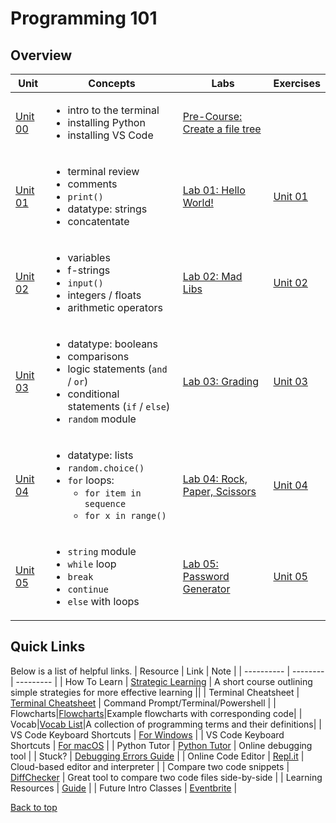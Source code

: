 # <a id="top"></a>Programming 101

## Overview

| Unit| Concepts| Labs| Exercises|
| ----|-------- | --- |------ | 
| [Unit 00](/units/unit_00.md) | <ul><li>intro to the terminal</li> <li>installing Python</li> <li>installing VS Code</li></ul>                                                          |[Pre-Course: Create a file tree](/programming_101/practice/unit_0/exercise_1.md)                                    ||                               |
| [Unit 01](/units/unit-1.md) | <ul><li>terminal review</li> <li>comments</li> <li>`print()`</li> <li>datatype: strings</li> <li>concatentate</li>                                      | [Lab 01: Hello World!](/labs/hello.md)                                                               | [Unit 01 ](/practice/unit_1/) |
| [Unit 02](/units/unit-2.md) | <ul><li>variables</li> <li>f-strings</li> <li>`input()`</li> <li>integers / floats</li> <li>arithmetic operators</li>     </ul>                                                           | [Lab 02: Mad Libs](/labs/madlibs.md)                                                                                                                                                                                                | [Unit 02 ](/practice/unit_2)  |
| [Unit 03](/units/unit-3.md) | <ul><li>datatype: booleans</li> <li>comparisons</li><li>logic statements (`and` / `or`)</li><li>conditional statements (`if` / `else`)</li> <li>`random` module</li> </ul>           | [Lab 03: Grading](/labs/grading.md)                                                                                                                                                                                                                                                                                                                                                                          | [Unit 03 ](/practice/unit_3/) |
| [Unit 04](/units/unit-4.md) | <ul><li>datatype: lists</li> <li>`random.choice()`</li> <li>`for` loops: <ul><li>`for item in sequence`</li><li>`for x in range()`</li></ul></li> </ul> | [Lab 04: Rock, Paper, Scissors](/labs/rps.md) |                                                                                                                                                                                                                                                                                                                                 [Unit 04 ](/practice/unit_4)  |
| [Unit 05](/units/unit-5.md) | <ul><li>`string` module</li> <li>`while` loop</li><li>`break`</li> <li>`continue`</li> <li>`else` with loops</li></ul>                                  | [Lab 05: Password Generator](/labs/password_generator.md)                                                                                                                                                                                                                                                                                                                                                                                                         | [Unit 05 ](/practice/unit_5/) |

## Quick Links

Below is a list of helpful links.
| Resource | Link | Note |
| ---------- | -------- | --------- |
| How To Learn | [Strategic Learning](/docs/how_to_learn/) | A short course outlining simple strategies for more effective learning ||
| Terminal Cheatsheet | [Terminal Cheatsheet](/docs/terminal_cheatsheet.md) | Command Prompt/Terminal/Powershell |
| Flowcharts|[Flowcharts](/docs/flowcharts/)|Example flowcharts with corresponding code|
| Vocab|[Vocab List](/docs/vocab.md/)|A collection of programming terms and their definitions|
| VS Code Keyboard Shortcuts | [For Windows](https://code.visualstudio.com/shortcuts/keyboard-shortcuts-windows.pdf) |
| VS Code Keyboard Shortcuts | [For macOS](https://code.visualstudio.com/shortcuts/keyboard-shortcuts-macos.pdf) |
| Python Tutor | [Python Tutor](http://pythontutor.com/visualize.html#mode=edit) | Online debugging tool |
| Stuck? | [Debugging Errors Guide](https://github.com/PdxCodeGuild/IntroToProgramming/blob/master/documentation/troubleshooting.md) |
| Online Code Editor | [Repl.it](https://repl.it) | Cloud-based editor and interpreter |
| Compare two code snippets | [DiffChecker](https://www.diffchecker.com/) | Great tool to compare two code files side-by-side |
| Learning Resources | [Guide](https://github.com/PdxCodeGuild/IntroToProgramming/blob/master/documentation/resources.md) | | Future Intro Classes | [Eventbrite](https://www.eventbrite.com/o/pdx-code-guild-17959456298) |

[Back to top](#top)
